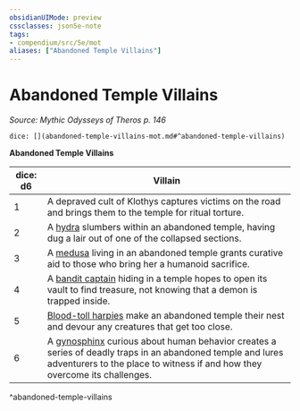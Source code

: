 ```yaml
---
obsidianUIMode: preview
cssclasses: json5e-note
tags:
- compendium/src/5e/mot
aliases: ["Abandoned Temple Villains"]
---
```

# Abandoned Temple Villains
*Source: Mythic Odysseys of Theros p. 146* 

`dice: [](abandoned-temple-villains-mot.md#^abandoned-temple-villains)`

**Abandoned Temple Villains**

| dice: d6 | Villain |
|----------|---------|
| 1 | A depraved cult of Klothys captures victims on the road and brings them to the temple for ritual torture. |
| 2 | A [hydra](/2-Mechanics/CLI/bestiary/monstrosity/hydra.md) slumbers within an abandoned temple, having dug a lair out of one of the collapsed sections. |
| 3 | A [medusa](/2-Mechanics/CLI/bestiary/monstrosity/medusa.md) living in an abandoned temple grants curative aid to those who bring her a humanoid sacrifice. |
| 4 | A [bandit captain](/2-Mechanics/CLI/bestiary/humanoid/bandit-captain.md) hiding in a temple hopes to open its vault to find treasure, not knowing that a demon is trapped inside. |
| 5 | [Blood-toll harpies](/2-Mechanics/CLI/bestiary/monstrosity/blood-toll-harpy-mot.md) make an abandoned temple their nest and devour any creatures that get too close. |
| 6 | A [gynosphinx](/2-Mechanics/CLI/bestiary/monstrosity/gynosphinx.md) curious about human behavior creates a series of deadly traps in an abandoned temple and lures adventurers to the place to witness if and how they overcome its challenges. |
^abandoned-temple-villains